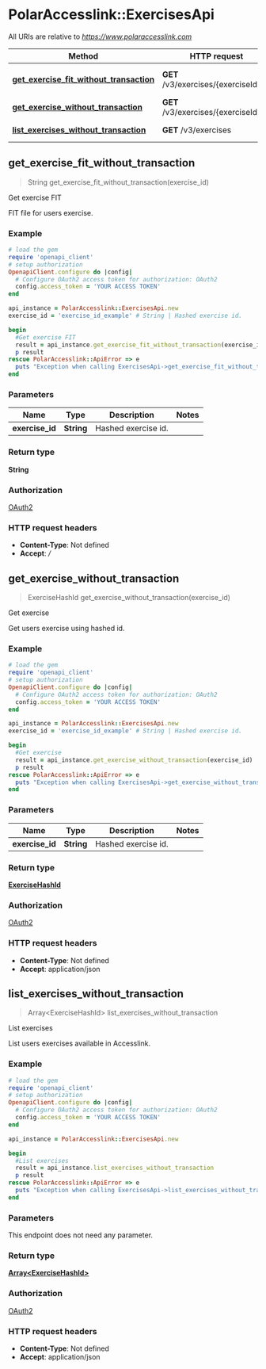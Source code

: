 # PolarAccesslink::ExercisesApi

All URIs are relative to *https://www.polaraccesslink.com*

Method | HTTP request | Description
------------- | ------------- | -------------
[**get_exercise_fit_without_transaction**](ExercisesApi.md#get_exercise_fit_without_transaction) | **GET** /v3/exercises/{exerciseId}/fit | Get exercise FIT
[**get_exercise_without_transaction**](ExercisesApi.md#get_exercise_without_transaction) | **GET** /v3/exercises/{exerciseId} | Get exercise
[**list_exercises_without_transaction**](ExercisesApi.md#list_exercises_without_transaction) | **GET** /v3/exercises | List exercises



## get_exercise_fit_without_transaction

> String get_exercise_fit_without_transaction(exercise_id)

Get exercise FIT

FIT file for users exercise.

### Example

```ruby
# load the gem
require 'openapi_client'
# setup authorization
OpenapiClient.configure do |config|
  # Configure OAuth2 access token for authorization: OAuth2
  config.access_token = 'YOUR ACCESS TOKEN'
end

api_instance = PolarAccesslink::ExercisesApi.new
exercise_id = 'exercise_id_example' # String | Hashed exercise id.

begin
  #Get exercise FIT
  result = api_instance.get_exercise_fit_without_transaction(exercise_id)
  p result
rescue PolarAccesslink::ApiError => e
  puts "Exception when calling ExercisesApi->get_exercise_fit_without_transaction: #{e}"
end
```

### Parameters


Name | Type | Description  | Notes
------------- | ------------- | ------------- | -------------
 **exercise_id** | **String**| Hashed exercise id. |

### Return type

**String**

### Authorization

[OAuth2](../README.md#OAuth2)

### HTTP request headers

- **Content-Type**: Not defined
- **Accept**: */*


## get_exercise_without_transaction

> ExerciseHashId get_exercise_without_transaction(exercise_id)

Get exercise

Get users exercise using hashed id.

### Example

```ruby
# load the gem
require 'openapi_client'
# setup authorization
OpenapiClient.configure do |config|
  # Configure OAuth2 access token for authorization: OAuth2
  config.access_token = 'YOUR ACCESS TOKEN'
end

api_instance = PolarAccesslink::ExercisesApi.new
exercise_id = 'exercise_id_example' # String | Hashed exercise id.

begin
  #Get exercise
  result = api_instance.get_exercise_without_transaction(exercise_id)
  p result
rescue PolarAccesslink::ApiError => e
  puts "Exception when calling ExercisesApi->get_exercise_without_transaction: #{e}"
end
```

### Parameters


Name | Type | Description  | Notes
------------- | ------------- | ------------- | -------------
 **exercise_id** | **String**| Hashed exercise id. |

### Return type

[**ExerciseHashId**](ExerciseHashId.md)

### Authorization

[OAuth2](../README.md#OAuth2)

### HTTP request headers

- **Content-Type**: Not defined
- **Accept**: application/json


## list_exercises_without_transaction

> Array&lt;ExerciseHashId&gt; list_exercises_without_transaction

List exercises

List users exercises available in Accesslink.

### Example

```ruby
# load the gem
require 'openapi_client'
# setup authorization
OpenapiClient.configure do |config|
  # Configure OAuth2 access token for authorization: OAuth2
  config.access_token = 'YOUR ACCESS TOKEN'
end

api_instance = PolarAccesslink::ExercisesApi.new

begin
  #List exercises
  result = api_instance.list_exercises_without_transaction
  p result
rescue PolarAccesslink::ApiError => e
  puts "Exception when calling ExercisesApi->list_exercises_without_transaction: #{e}"
end
```

### Parameters

This endpoint does not need any parameter.

### Return type

[**Array&lt;ExerciseHashId&gt;**](ExerciseHashId.md)

### Authorization

[OAuth2](../README.md#OAuth2)

### HTTP request headers

- **Content-Type**: Not defined
- **Accept**: application/json

